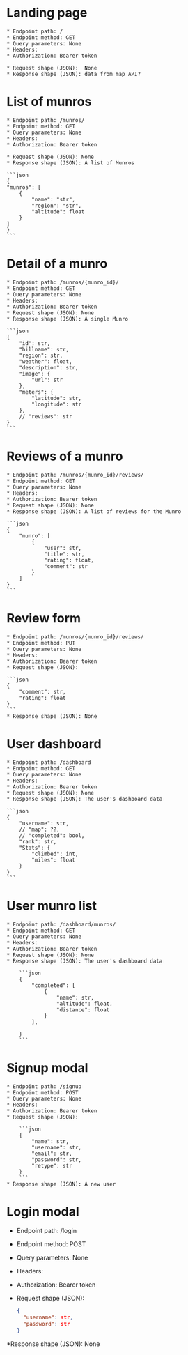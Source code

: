 # Landing page

    * Endpoint path: /
    * Endpoint method: GET
    * Query parameters: None
    * Headers:
    * Authorization: Bearer token

    * Request shape (JSON):  None
    * Response shape (JSON): data from map API?

# List of munros

    * Endpoint path: /munros/
    * Endpoint method: GET
    * Query parameters: None
    * Headers:
    * Authorization: Bearer token

    * Request shape (JSON): None
    * Response shape (JSON): A list of Munros

    ```json
    {
    "munros": [
        {
            "name": "str",
            "region": "str",
            "altitude": float
        }
    ]
    }
    ```

# Detail of a munro

    * Endpoint path: /munros/{munro_id}/
    * Endpoint method: GET
    * Query parameters: None
    * Headers:
    * Authorization: Bearer token
    * Request shape (JSON): None
    * Response shape (JSON): A single Munro

    ```json
    {
        "id": str,
        "hillname": str,
        "region": str,
        "weather": float,
        "description": str,
        "image": {
            "url": str
        },
        "meters": {
            "latitude": str,
            "longitude": str
        },
        // "reviews": str
    }
    ```

# Reviews of a munro

    * Endpoint path: /munros/{munro_id}/reviews/
    * Endpoint method: GET
    * Query parameters: None
    * Headers:
    * Authorization: Bearer token
    * Request shape (JSON): None
    * Response shape (JSON): A list of reviews for the Munro

    ```json
    {
        "munro": [
            {
                "user": str,
                "title": str,
                "rating": float,
                "comment": str
            }
        ]
    }
    ```

# Review form

    * Endpoint path: /munros/{munro_id}/reviews/
    * Endpoint method: PUT
    * Query parameters: None
    * Headers:
    * Authorization: Bearer token
    * Request shape (JSON):

    ```json
    {
        "comment": str,
        "rating": float
    }
    ```
    * Response shape (JSON): None

# User dashboard

    * Endpoint path: /dashboard
    * Endpoint method: GET
    * Query parameters: None
    * Headers:
    * Authorization: Bearer token
    * Request shape (JSON): None
    * Response shape (JSON): The user's dashboard data

    ```json
    {
        "username": str,
        // "map": ??,
        // "completed": bool,
        "rank": str,
        "Stats": {
            "climbed": int,
            "miles": float
        }
    }
    ```

# User munro list

    * Endpoint path: /dashboard/munros/
    * Endpoint method: GET
    * Query parameters: None
    * Headers:
    * Authorization: Bearer token
    * Request shape (JSON): None
    * Response shape (JSON): The user's dashboard data

        ```json
        {
            "completed": [
                {
                    "name": str,
                    "altitude": float,
                    "distance": float
                }
            ],

        }
        ```

<!--
# Journal entries list

    * Endpoint path: /users/{user_id}/journal/
    * Endpoint method: GET
    * Query parameters: None
    * Headers:
    * Authorization: Bearer token
    * Request shape (JSON): None
    * Response shape (JSON): The user's journal entries

        ```json
        {
        {“user_id”: [entry1, entry2,...]}
        }
        ```

# Journal add entry

    * Endpoint path: /users/{user_id}/journal/
    * Endpoint method: POST
    * Query parameters: None
    * Headers:
    * Authorization: Bearer token
    * Request shape (JSON):

        ```json
        {
            “title”: "string",
            “date”: "string",
            “body”: "string",
        }
    ```
    *Response shape (JSON): None

# Journal entry detail

    * Endpoint path: /users/{user_id}/journal/{entry_id}/
    * Endpoint method: GET
    * Query parameters: None
    * Headers:
    * Authorization: Bearer token
    * Request shape (JSON): None
    * Response shape (JSON):

        ```json
        {
            “title”: "string",
            “date”: "string",
            “body”: "string",
        }
        ``` -->

# Signup modal

    * Endpoint path: /signup
    * Endpoint method: POST
    * Query parameters: None
    * Headers:
    * Authorization: Bearer token
    * Request shape (JSON):

        ```json
        {
            "name": str,
            "username": str,
            "email": str,
            "password": str,
            "retype": str
        }
        ```
    * Response shape (JSON): A new user

# Login modal

- Endpoint path: /login
- Endpoint method: POST
- Query parameters: None
- Headers:
- Authorization: Bearer token
- Request shape (JSON):

  ```json
  {
    "username": str,
    "password": str
  }
  ```

\*Response shape (JSON): None
